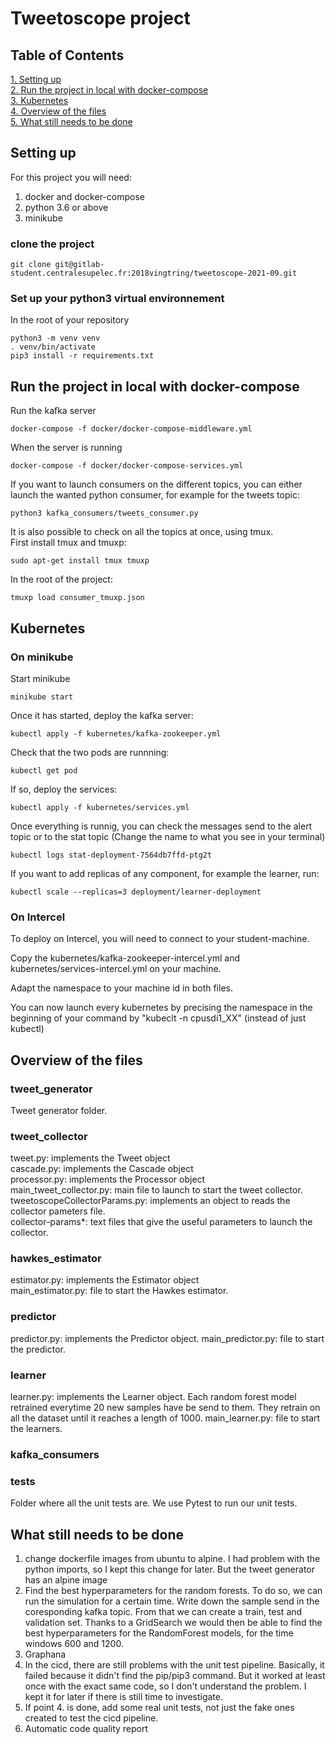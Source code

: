 # Tweetoscope project

## Table of Contents 
[1. Setting up](#setting-up) <br>
[2. Run the project in local with docker-compose](#run-the-project-in-local-with-docker-compose) <br>
[3. Kubernetes](#kubernetes) <br>
[4. Overview of the files](#overview-of-the-files) <br>
[5. What still needs to be done](#what-still-needs-to-be-done)

## Setting up

For this project you will need: <br>
<ol>
  <li> docker and docker-compose </li>
  <li> python 3.6 or above</li>
  <li> minikube</li>
</ol>

### clone the project
```
git clone git@gitlab-student.centralesupelec.fr:2018vingtring/tweetoscope-2021-09.git
```
### Set up your python3 virtual environnement

In the root of your repository
```
python3 -m venv venv
. venv/bin/activate
pip3 install -r requirements.txt
```

## Run the project in local with docker-compose

Run the kafka server
```
docker-compose -f docker/docker-compose-middleware.yml
```
When the server is running
```
docker-compose -f docker/docker-compose-services.yml
```

If you want to launch consumers on the different topics, you can either launch the wanted python consumer, for example for the tweets topic: <br>
```
python3 kafka_consumers/tweets_consumer.py
```
It is also possible to check on all the topics at once, using tmux.<br>
First install tmux and tmuxp: <br>
```
sudo apt-get install tmux tmuxp
```
In the root of the project: 
```
tmuxp load consumer_tmuxp.json
```

## Kubernetes

### On minikube

Start minikube
```
minikube start
```
Once it has started, deploy the kafka server:
```
kubectl apply -f kubernetes/kafka-zookeeper.yml
```
Check that the two pods are runnning:
```
kubectl get pod
```
If so, deploy the services:
```
kubectl apply -f kubernetes/services.yml
```
Once everything is runnig, you can check the messages send to the alert topic or to the stat topic (Change the name to what you see in your terminal)
```
kubectl logs stat-deployment-7564db7ffd-ptg2t
```
If you want to add replicas of any component, for example the learner, run:
```
kubectl scale --replicas=3 deployment/learner-deployment
```

### On Intercel

To deploy on Intercel, you will need to connect to your student-machine. <br>

Copy the kubernetes/kafka-zookeeper-intercel.yml and kubernetes/services-intercel.yml on your machine. <br> 

Adapt the namespace to your machine id in both files. <br>

You can now launch every kubernetes by precising the namespace in the beginning of your command by "kubeclt -n cpusdi1_XX" (instead of just kubectl)

## Overview of the files

### tweet_generator
Tweet generator folder.

### tweet_collector
tweet.py: implements the Tweet object <br>
cascade.py: implements the Cascade object <br>
processor.py: implements the Processor object <br>
main_tweet_collector.py: main file to launch to start the tweet collector. <br>
tweetoscopeCollectorParams.py: implements an object to reads the collector pameters file. <br>
collector-params*: text files that give the useful parameters to launch the collector.


### hawkes_estimator
estimator.py: implements the Estimator object<br>
main_estimator.py: file to start the Hawkes estimator.

### predictor
predictor.py: implements the Predictor object.
main_predictor.py: file to start the predictor.


### learner
learner.py: implements the Learner object. Each random forest model retrained everytime 20 new samples have be send to them. They retrain on all the dataset until it reaches a length of 1000.
main_learner.py: file to start the learners. 

### kafka_consumers

### tests
Folder where all the unit tests are. We use Pytest to run our unit tests.

## What still needs to be done
1. change dockerfile images from ubuntu to alpine. I had problem with the python imports, so I kept this change for later. But the tweet generator has an alpine image
2. Find the best hyperparameters for the random forests. To do so, we can run the simulation for a certain time. Write down the sample send in the coresponding kafka topic. From that we can create a train, test and validation set. Thanks to a GridSearch we would then be able to find the best hyperparameters for the RandomForest models, for the time windows 600 and 1200.
3. Graphana
4. In the cicd, there are still problems with the unit test pipeline. Basically, it failed because it didn't find the pip/pip3 command. But it worked at least once with the exact same code, so I don't understand the problem. I kept it for later if there is still time to investigate.
5. If point 4. is done, add some real unit tests, not just the fake ones created to test the cicd pipeline.
6. Automatic code quality report